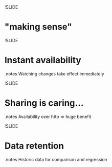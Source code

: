 
!SLIDE
# "making sense" #

!SLIDE
# Instant availability #

.notes Watching changes take effect immediately

!SLIDE
# Sharing is caring... #

.notes Availability over http => huge benefit

!SLIDE
# Data retention #

.notes Historic data for comparison and regression


